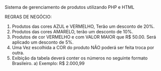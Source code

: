 
Sistema de gerenciamento de produtos utilizando PHP e HTML

REGRAS DE NEGÓCIO:
1)	Produtos das cores AZUL e VERMELHO, Terão um desconto de 20%.
2)	Produtos das cores AMARELO, terão um desconto de 10%.
3)	Produtos de cor VERMELHO e com VALOR MAIOR que R$ 50.00.  Será aplicado um desconto de 5%.
4)	Uma Vez escolhida a COR do produto NÃO poderá ser feita  troca por outra.
5)	Exibição da tabela deverá conter os números no seguinte formato Brasileiro. 
a)	Exemplo: R$ 2.000,99
